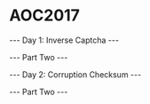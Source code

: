 # AOC2017

--- Day 1: Inverse Captcha ---

--- Part Two ---

--- Day 2: Corruption Checksum ---

--- Part Two ---

